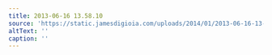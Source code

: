 ```yaml
---
title: 2013-06-16 13.58.10
source: 'https://static.jamesdigioia.com/uploads/2014/01/2013-06-16-13-58-10-scaled.jpg'
altText: ''
caption: ''
---
```


